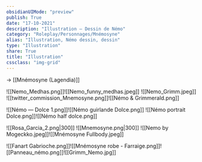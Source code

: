 ```yaml
---
obsidianUIMode: "preview"
publish: True
date: "17-10-2021"
description: "Illustration — Dessin de Némo"
category: "Roleplay/Personnages/Mnémosyne"
alias: "Illustration, Némo dessin, dessin"
type: "Illustration"
share: True
title: "Illustration"
cssclass: "img-grid"
---
```

→ [[Mnémosyne (Lagendia)]]

![[Nemo_Medhas.png]]![[Nemo_funny_medhas.jpeg]] ![[Nemo_Grimm.jpeg]]
![[twitter_commission_Mnemosyne.png]]![[Némo & Grimmerald.png]]

![[Némo — Dolce 1.png]]![[Némo guirlande Dolce.png]]
![[Némo portrait Dolce.png]]![[Némo half dolce.png]]

![[Rosa_Garcia_2.png|300]] ![[Mnemosyne.png|300]]
![[Nemo by Mogeckko.jpeg]]![[Mnémosyne Fullbody.jpeg]]

![[Fanart Gabrioche.png]]![[Mnémosyne robe - Farraige.png]]![[Panneau_némo.png]]![[Grimm_Nemo.jpg]]